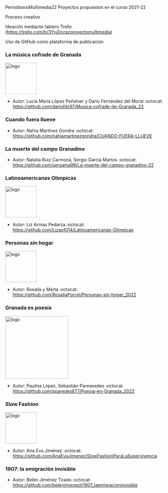 
PeriodismoMultimedia22
Proyectos propuestos en el curso 2021-22

Proceso creativo

Ideación mediante tablero Trello (https://trello.com/b/3YjvDccp/proyectomultimedia)

Uso de GitHub como plataforma de publicación


### La música cofrade de Granada
<img src="https://github.com/dariofdz97/Musica-cofrade-de-Granada_22/raw/master/Banner%20música%20cofrade%20Granadina%20(2).png" alt="logo" width="100"/>

* Autor: Lucía María López Peñalver y Darío Fernández del Moral
:octocat: https://github.com/dariofdz97/Musica-cofrade-de-Granada_22 

### Cuando fuera llueve
* Autor: Nahia Martínez Gondra
:octocat: https://github.com/nahiamartinezgondra/CUANDO-FUERA-LLUEVE

### La muerte del campo Granadino


* Autor: Natalia Ruiz Carmona, Sergio García Martos
:octocat: https://github.com/sergama99/La-muerte-del-campo-granadino-22


### Latinoamericanas Olimpicas
<img src="https://user-images.githubusercontent.com/56308067/160888051-84a22dc6-d674-4892-92f2-453e5fe52959.png" alt="logo" width="100"/>

* Autor: Liz Armas Pedarza
:octocat: https://github.com/Lizap1014/Latinoamericanas-Olimpicas

### Personas sin hogar
<img src="https://user-images.githubusercontent.com/102685922/164255686-cb8b853f-1751-4a83-b385-6cf0d5f54013.png" alt="logo" width="100"/>

* Autor: Rosalía y Marta
:octocat: https://github.com/RosaliaPorcel/Personas-sin-hogar_2022 

### Granada es poesía
<img src="https://github.com/mgea/PeriodismoMultimedia/blob/master/2022/Poesia.png" alt="logo" width="200"/>

* Autor: Paulina López, Sebastián Pareeeedes
:octocat: https://github.com/sparedes877/Poesia-en-Granada_2022

### Slow Fashion 
<img src="https://user-images.githubusercontent.com/103131235/164255656-1e5eeb2f-99b9-4e1e-93f5-b894739c3f67.png" alt="logo" width="100"/>

* Autor: Ana Eva Jiménez 
:octocat: https://github.com/AnaEvaJimenez/SlowFashionParaLaSupervivencia

### 1907: la emigración invisible
* Autor: Belén Jiménez Tirado
:octocat: https://github.com/belenjimenezt/1907_laemigracioninvisible


